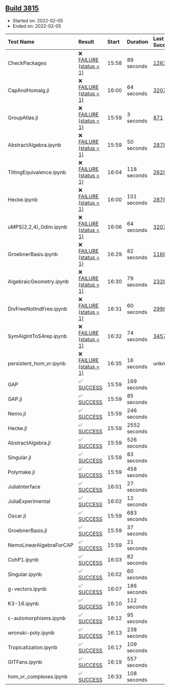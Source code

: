 ## [Build 3815](https://oscarci.mathematik.uni-kl.de/job/oscar-stable/3815/)

* Started on: 2022-02-05
* Ended on: 2022-02-05

| Test Name    | Result | Start | Duration | Last Success | First Failure |
|:-------------|:-------|:------|:---------|:-------------|:--------------|
| CheckPackages | ❌ [FAILURE (status = 1)](https://oscarci.mathematik.uni-kl.de/job/oscar-stable/3815/artifact/logs/build-3815/CheckPackages.log) | 15:58 | 89 seconds | [1263](https://oscarci.mathematik.uni-kl.de/job/oscar-stable/1263/) | [1264](https://oscarci.mathematik.uni-kl.de/job/oscar-stable/1264/) |
| CapAndHomalg.jl | ❌ [FAILURE (status = 1)](https://oscarci.mathematik.uni-kl.de/job/oscar-stable/3815/artifact/logs/build-3815/CapAndHomalg.jl.log) | 16:00 | 64 seconds | [3207](https://oscarci.mathematik.uni-kl.de/job/oscar-stable/3207/) | [3208](https://oscarci.mathematik.uni-kl.de/job/oscar-stable/3208/) |
| GroupAtlas.jl | ❌ [FAILURE (status = 1)](https://oscarci.mathematik.uni-kl.de/job/oscar-stable/3815/artifact/logs/build-3815/GroupAtlas.jl.log) | 15:59 | 3 seconds | [871](https://oscarci.mathematik.uni-kl.de/job/oscar-stable/871/) | [872](https://oscarci.mathematik.uni-kl.de/job/oscar-stable/872/) |
| AbstractAlgebra.ipynb | ❌ [FAILURE (status = 1)](https://oscarci.mathematik.uni-kl.de/job/oscar-stable/3815/artifact/logs/build-3815/AbstractAlgebra.ipynb.log) | 15:59 | 50 seconds | [2878](https://oscarci.mathematik.uni-kl.de/job/oscar-stable/2878/) | [2879](https://oscarci.mathematik.uni-kl.de/job/oscar-stable/2879/) |
| TiltingEquivalence.ipynb | ❌ [FAILURE (status = 1)](https://oscarci.mathematik.uni-kl.de/job/oscar-stable/3815/artifact/logs/build-3815/TiltingEquivalence.ipynb.log) | 16:04 | 118 seconds | [2629](https://oscarci.mathematik.uni-kl.de/job/oscar-stable/2629/) | [2630](https://oscarci.mathematik.uni-kl.de/job/oscar-stable/2630/) |
| Hecke.ipynb | ❌ [FAILURE (status = 1)](https://oscarci.mathematik.uni-kl.de/job/oscar-stable/3815/artifact/logs/build-3815/Hecke.ipynb.log) | 16:00 | 101 seconds | [2878](https://oscarci.mathematik.uni-kl.de/job/oscar-stable/2878/) | [2879](https://oscarci.mathematik.uni-kl.de/job/oscar-stable/2879/) |
| uMPS(2,2,4)_0dim.ipynb | ❌ [FAILURE (status = 1)](https://oscarci.mathematik.uni-kl.de/job/oscar-stable/3815/artifact/logs/build-3815/uMPS-2-2-4-_0dim.ipynb.log) | 16:06 | 64 seconds | [3207](https://oscarci.mathematik.uni-kl.de/job/oscar-stable/3207/) | [3208](https://oscarci.mathematik.uni-kl.de/job/oscar-stable/3208/) |
| GroebnerBasis.ipynb | ❌ [FAILURE (status = 1)](https://oscarci.mathematik.uni-kl.de/job/oscar-stable/3815/artifact/logs/build-3815/GroebnerBasis.ipynb.log) | 16:29 | 82 seconds | [1168](https://oscarci.mathematik.uni-kl.de/job/oscar-stable/1168/) | [1169](https://oscarci.mathematik.uni-kl.de/job/oscar-stable/1169/) |
| AlgebraicGeometry.ipynb | ❌ [FAILURE (status = 1)](https://oscarci.mathematik.uni-kl.de/job/oscar-stable/3815/artifact/logs/build-3815/AlgebraicGeometry.ipynb.log) | 16:30 | 79 seconds | [2326](https://oscarci.mathematik.uni-kl.de/job/oscar-stable/2326/) | [2327](https://oscarci.mathematik.uni-kl.de/job/oscar-stable/2327/) |
| DivFreeNotIndFree.ipynb | ❌ [FAILURE (status = 1)](https://oscarci.mathematik.uni-kl.de/job/oscar-stable/3815/artifact/logs/build-3815/DivFreeNotIndFree.ipynb.log) | 16:31 | 60 seconds | [2998](https://oscarci.mathematik.uni-kl.de/job/oscar-stable/2998/) | [2999](https://oscarci.mathematik.uni-kl.de/job/oscar-stable/2999/) |
| SymAlgIntToS4rep.ipynb | ❌ [FAILURE (status = 1)](https://oscarci.mathematik.uni-kl.de/job/oscar-stable/3815/artifact/logs/build-3815/SymAlgIntToS4rep.ipynb.log) | 16:32 | 74 seconds | [3457](https://oscarci.mathematik.uni-kl.de/job/oscar-stable/3457/) | [3458](https://oscarci.mathematik.uni-kl.de/job/oscar-stable/3458/) |
| persistent_hom_vr.ipynb | ❌ [FAILURE (status = 1)](https://oscarci.mathematik.uni-kl.de/job/oscar-stable/3815/artifact/logs/build-3815/persistent_hom_vr.ipynb.log) | 16:35 | 16 seconds | unknown | unknown |
| GAP | ✅ [SUCCESS](https://oscarci.mathematik.uni-kl.de/job/oscar-stable/3815/artifact/logs/build-3815/GAP.log) | 15:59 | 169 seconds |  |  |
| GAP.jl | ✅ [SUCCESS](https://oscarci.mathematik.uni-kl.de/job/oscar-stable/3815/artifact/logs/build-3815/GAP.jl.log) | 15:59 | 85 seconds |  |  |
| Nemo.jl | ✅ [SUCCESS](https://oscarci.mathematik.uni-kl.de/job/oscar-stable/3815/artifact/logs/build-3815/Nemo.jl.log) | 15:59 | 246 seconds |  |  |
| Hecke.jl | ✅ [SUCCESS](https://oscarci.mathematik.uni-kl.de/job/oscar-stable/3815/artifact/logs/build-3815/Hecke.jl.log) | 15:59 | 2552 seconds |  |  |
| AbstractAlgebra.jl | ✅ [SUCCESS](https://oscarci.mathematik.uni-kl.de/job/oscar-stable/3815/artifact/logs/build-3815/AbstractAlgebra.jl.log) | 15:59 | 526 seconds |  |  |
| Singular.jl | ✅ [SUCCESS](https://oscarci.mathematik.uni-kl.de/job/oscar-stable/3815/artifact/logs/build-3815/Singular.jl.log) | 15:59 | 83 seconds |  |  |
| Polymake.jl | ✅ [SUCCESS](https://oscarci.mathematik.uni-kl.de/job/oscar-stable/3815/artifact/logs/build-3815/Polymake.jl.log) | 15:59 | 458 seconds |  |  |
| JuliaInterface | ✅ [SUCCESS](https://oscarci.mathematik.uni-kl.de/job/oscar-stable/3815/artifact/logs/build-3815/JuliaInterface.log) | 16:01 | 27 seconds |  |  |
| JuliaExperimental | ✅ [SUCCESS](https://oscarci.mathematik.uni-kl.de/job/oscar-stable/3815/artifact/logs/build-3815/JuliaExperimental.log) | 16:02 | 12 seconds |  |  |
| Oscar.jl | ✅ [SUCCESS](https://oscarci.mathematik.uni-kl.de/job/oscar-stable/3815/artifact/logs/build-3815/Oscar.jl.log) | 15:59 | 683 seconds |  |  |
| GroebnerBasis.jl | ✅ [SUCCESS](https://oscarci.mathematik.uni-kl.de/job/oscar-stable/3815/artifact/logs/build-3815/GroebnerBasis.jl.log) | 15:59 | 37 seconds |  |  |
| NemoLinearAlgebraForCAP | ✅ [SUCCESS](https://oscarci.mathematik.uni-kl.de/job/oscar-stable/3815/artifact/logs/build-3815/NemoLinearAlgebraForCAP.log) | 15:59 | 21 seconds |  |  |
| CohP1.ipynb | ✅ [SUCCESS](https://oscarci.mathematik.uni-kl.de/job/oscar-stable/3815/artifact/logs/build-3815/CohP1.ipynb.log) | 16:03 | 82 seconds |  |  |
| Singular.ipynb | ✅ [SUCCESS](https://oscarci.mathematik.uni-kl.de/job/oscar-stable/3815/artifact/logs/build-3815/Singular.ipynb.log) | 16:02 | 60 seconds |  |  |
| g-vectors.ipynb | ✅ [SUCCESS](https://oscarci.mathematik.uni-kl.de/job/oscar-stable/3815/artifact/logs/build-3815/g-vectors.ipynb.log) | 16:07 | 186 seconds |  |  |
| K3-16.ipynb | ✅ [SUCCESS](https://oscarci.mathematik.uni-kl.de/job/oscar-stable/3815/artifact/logs/build-3815/K3-16.ipynb.log) | 16:10 | 112 seconds |  |  |
| c-automorphisms.ipynb | ✅ [SUCCESS](https://oscarci.mathematik.uni-kl.de/job/oscar-stable/3815/artifact/logs/build-3815/c-automorphisms.ipynb.log) | 16:12 | 95 seconds |  |  |
| wronski-poly.ipynb | ✅ [SUCCESS](https://oscarci.mathematik.uni-kl.de/job/oscar-stable/3815/artifact/logs/build-3815/wronski-poly.ipynb.log) | 16:13 | 238 seconds |  |  |
| Tropicalization.ipynb | ✅ [SUCCESS](https://oscarci.mathematik.uni-kl.de/job/oscar-stable/3815/artifact/logs/build-3815/Tropicalization.ipynb.log) | 16:17 | 109 seconds |  |  |
| GITFans.ipynb | ✅ [SUCCESS](https://oscarci.mathematik.uni-kl.de/job/oscar-stable/3815/artifact/logs/build-3815/GITFans.ipynb.log) | 16:19 | 557 seconds |  |  |
| hom_vr_complexes.ipynb | ✅ [SUCCESS](https://oscarci.mathematik.uni-kl.de/job/oscar-stable/3815/artifact/logs/build-3815/hom_vr_complexes.ipynb.log) | 16:33 | 108 seconds |  |  |
